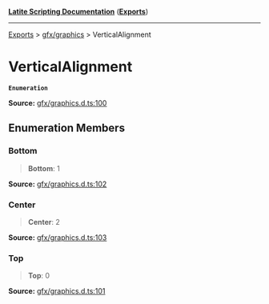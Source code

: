 [**Latite Scripting Documentation**](../../README.md) ([**Exports**](../../exports.md))

---

[Exports](../../exports.md) > [gfx/graphics](../index.md) > VerticalAlignment

# VerticalAlignment

**`Enumeration`**

**Source:** [gfx/graphics.d.ts:100](https://github.com/EpiclyRaspberry/latitescripting.github.io/blob/0717eac/definitions/gfx/graphics.d.ts#L100)

## Enumeration Members

### Bottom

> **Bottom**: 1

**Source:** [gfx/graphics.d.ts:102](https://github.com/EpiclyRaspberry/latitescripting.github.io/blob/0717eac/definitions/gfx/graphics.d.ts#L102)

### Center

> **Center**: 2

**Source:** [gfx/graphics.d.ts:103](https://github.com/EpiclyRaspberry/latitescripting.github.io/blob/0717eac/definitions/gfx/graphics.d.ts#L103)

### Top

> **Top**: 0

**Source:** [gfx/graphics.d.ts:101](https://github.com/EpiclyRaspberry/latitescripting.github.io/blob/0717eac/definitions/gfx/graphics.d.ts#L101)
